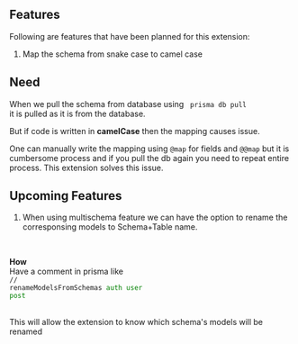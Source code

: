 
## Features

Following are features that have been planned for this extension:

1. Map the schema from snake case to camel case


## Need

When we pull the schema from database using <code> prisma db pull </code> it is pulled as it is from the database. 

But if code is written in <b>camelCase</b> then the mapping causes issue.

One can manually write the mapping using <code>@map</code> for fields and <code>@@map</code> but it is cumbersome process and if you pull the db again you need to repeat entire process. This extension solves this issue. 

## Upcoming Features

1. When using multischema feature we can have the option to rename the corresponsing models to Schema+Table name. <br>

&nbsp;
&nbsp;
&nbsp;
&nbsp;
&nbsp;

<b> How </b>
<br>
Have a comment in prisma like <br>
<code>// renameModelsFromSchemas <font color = "green">auth user post</font></code>

<br>
This will allow the extension to know which schema's models will be renamed

